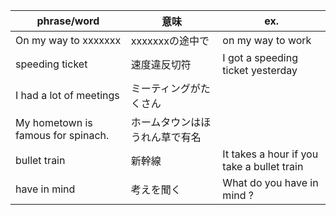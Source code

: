 
| phrase/word | 意味 | ex. | 
| --- | --- | --- |
| On my way to xxxxxxx | xxxxxxxの途中で | on my way to work |
| speeding ticket | 速度違反切符 | I got a speeding ticket yesterday |
| I had a lot of meetings | ミーティングがたくさん | |
| My hometown is famous for spinach. | ホームタウンはほうれん草で有名 | |
| bullet train | 新幹線 | It takes a hour if you take a bullet train |
| have in mind | 考えを聞く | What do you have in mind ? |

